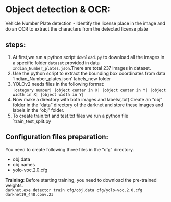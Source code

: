 # Object detection & OCR:
Vehicle Number Plate detection -  Identify the license place in the image and do an OCR to extract the characters from the detected license plate

## steps:
1. At first,we run a python script `download.py` to download all the images in a specific folder `dataset` provided in data `Indian_Number_plates.json`.There are total 237 images in dataset. 
1. Use the python script to extract the bounding box coordinates from data `Indian_Number_plates.json' labels_new folder
1. YOLOv2 needs files in the following format:</br>
  `|category number| |object center in X| |object center in Y| |object width in X| |object width in Y|`
1. Now make a directory with both images and labels(.txt).Create an “obj” folder in the “data” directory of the darknet and store these images and labels in the “obj” folder.
1. To create train.txt and test.txt files we run a python file `train_test_split.py

## Configuration files preparation:
You need to create following three files in the “cfg” directory.

- obj.data
- obj.names
- yolo-voc.2.0.cfg


**Training**:
Before starting training, you need to download the pre-trained weights.<br/>
`darknet.exe detector train cfg/obj.data cfg/yolo-voc.2.0.cfg darknet19_448.conv.23`
  
  
  
